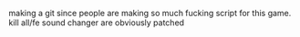 making a git since people are making so much fucking script for this game. kill all/fe sound changer are obviously patched

